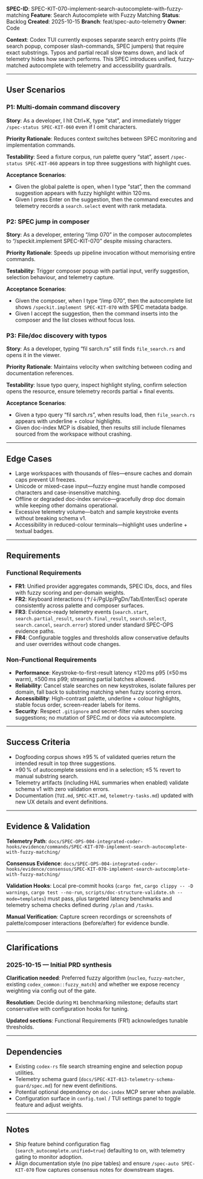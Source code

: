 **SPEC-ID**: SPEC-KIT-070-implement-search-autocomplete-with-fuzzy-matching
**Feature**: Search Autocomplete with Fuzzy Matching
**Status**: Backlog
**Created**: 2025-10-15
**Branch**: feat/spec-auto-telemetry
**Owner**: Code

**Context**: Codex TUI currently exposes separate search entry points (file search popup, composer slash-commands, SPEC jumpers) that require exact substrings. Typos and partial recall slow teams down, and lack of telemetry hides how search performs. This SPEC introduces unified, fuzzy-matched autocomplete with telemetry and accessibility guardrails.

---

## User Scenarios

### P1: Multi-domain command discovery

**Story**: As a developer, I hit Ctrl+K, type “stat”, and immediately trigger `/spec-status SPEC-KIT-060` even if I omit characters.

**Priority Rationale**: Reduces context switches between SPEC monitoring and implementation commands.

**Testability**: Seed a fixture corpus, run palette query “stat”, assert `/spec-status SPEC-KIT-060` appears in top three suggestions with highlight cues.

**Acceptance Scenarios**:
- Given the global palette is open, when I type “stat”, then the command suggestion appears with fuzzy highlight within 120 ms.
- Given I press Enter on the suggestion, then the command executes and telemetry records a `search.select` event with rank metadata.

### P2: SPEC jump in composer

**Story**: As a developer, entering “/imp 070” in the composer autocompletes to “/speckit.implement SPEC-KIT-070” despite missing characters.

**Priority Rationale**: Speeds up pipeline invocation without memorising entire commands.

**Testability**: Trigger composer popup with partial input, verify suggestion, selection behaviour, and telemetry capture.

**Acceptance Scenarios**:
- Given the composer, when I type “/imp 070”, then the autocomplete list shows `/speckit.implement SPEC-KIT-070` with SPEC metadata badge.
- Given I accept the suggestion, then the command inserts into the composer and the list closes without focus loss.

### P3: File/doc discovery with typos

**Story**: As a developer, typing “fil sarch.rs” still finds `file_search.rs` and opens it in the viewer.

**Priority Rationale**: Maintains velocity when switching between coding and documentation references.

**Testability**: Issue typo query, inspect highlight styling, confirm selection opens the resource, ensure telemetry records partial + final events.

**Acceptance Scenarios**:
- Given a typo query “fil sarch.rs”, when results load, then `file_search.rs` appears with underline + colour highlights.
- Given doc-index MCP is disabled, then results still include filenames sourced from the workspace without crashing.

---

## Edge Cases

- Large workspaces with thousands of files—ensure caches and domain caps prevent UI freezes.
- Unicode or mixed-case input—fuzzy engine must handle composed characters and case-insensitive matching.
- Offline or degraded doc-index service—gracefully drop doc domain while keeping other domains operational.
- Excessive telemetry volume—batch and sample keystroke events without breaking schema v1.
- Accessibility in reduced-colour terminals—highlight uses underline + textual badges.

---

## Requirements

### Functional Requirements

- **FR1**: Unified provider aggregates commands, SPEC IDs, docs, and files with fuzzy scoring and per-domain weights.
- **FR2**: Keyboard interactions (↑/↓/PgUp/PgDn/Tab/Enter/Esc) operate consistently across palette and composer surfaces.
- **FR3**: Evidence-ready telemetry events (`search.start`, `search.partial_result`, `search.final_result`, `search.select`, `search.cancel`, `search.error`) stored under standard SPEC-OPS evidence paths.
- **FR4**: Configurable toggles and thresholds allow conservative defaults and user overrides without code changes.

### Non-Functional Requirements

- **Performance**: Keystroke-to-first-result latency ≤120 ms p95 (≤50 ms warm), ≤500 ms p99; streaming partial batches allowed.
- **Reliability**: Cancel stale searches on new keystrokes, isolate failures per domain, fall back to substring matching when fuzzy scoring errors.
- **Accessibility**: High-contrast palette, underline + colour highlights, stable focus order, screen-reader labels for items.
- **Security**: Respect `.gitignore` and secret-filter rules when sourcing suggestions; no mutation of SPEC.md or docs via autocomplete.

---

## Success Criteria

- Dogfooding corpus shows ≥95 % of validated queries return the intended result in top three suggestions.
- ≥90 % of autocomplete sessions end in a selection; ≤5 % revert to manual substring search.
- Telemetry artifacts (including HAL summaries when enabled) validate schema v1 with zero validation errors.
- Documentation (`TUI.md`, `SPEC-KIT.md`, `telemetry-tasks.md`) updated with new UX details and event definitions.

---

## Evidence & Validation

**Telemetry Path**: `docs/SPEC-OPS-004-integrated-coder-hooks/evidence/commands/SPEC-KIT-070-implement-search-autocomplete-with-fuzzy-matching/`

**Consensus Evidence**: `docs/SPEC-OPS-004-integrated-coder-hooks/evidence/consensus/SPEC-KIT-070-implement-search-autocomplete-with-fuzzy-matching/`

**Validation Hooks**: Local pre-commit hooks (`cargo fmt`, `cargo clippy -- -D warnings`, `cargo test --no-run`, `scripts/doc-structure-validate.sh --mode=templates`) must pass, plus targeted latency benchmarks and telemetry schema checks defined during `/plan` and `/tasks`.

**Manual Verification**: Capture screen recordings or screenshots of palette/composer interactions (before/after) for evidence bundle.

---

## Clarifications

### 2025-10-15 — Initial PRD synthesis

**Clarification needed**: Preferred fuzzy algorithm (`nucleo`, `fuzzy-matcher`, existing `codex_common::fuzzy_match`) and whether we expose recency weighting via config out of the gate.

**Resolution**: Decide during `M1` benchmarking milestone; defaults start conservative with configuration hooks for tuning.

**Updated sections**: Functional Requirements (FR1) acknowledges tunable thresholds.

---

## Dependencies

- Existing `codex-rs` file search streaming engine and selection popup utilities.
- Telemetry schema guard (`docs/SPEC-KIT-013-telemetry-schema-guard/spec.md`) for new event definitions.
- Potential optional dependency on `doc-index` MCP server when available.
- Configuration surface in `config.toml` / TUI settings panel to toggle feature and adjust weights.

---

## Notes

- Ship feature behind configuration flag (`search_autocomplete.unified=true`) defaulting to on, with telemetry gating to monitor adoption.
- Align documentation style (no pipe tables) and ensure `/spec-auto SPEC-KIT-070` flow captures consensus notes for downstream stages.
